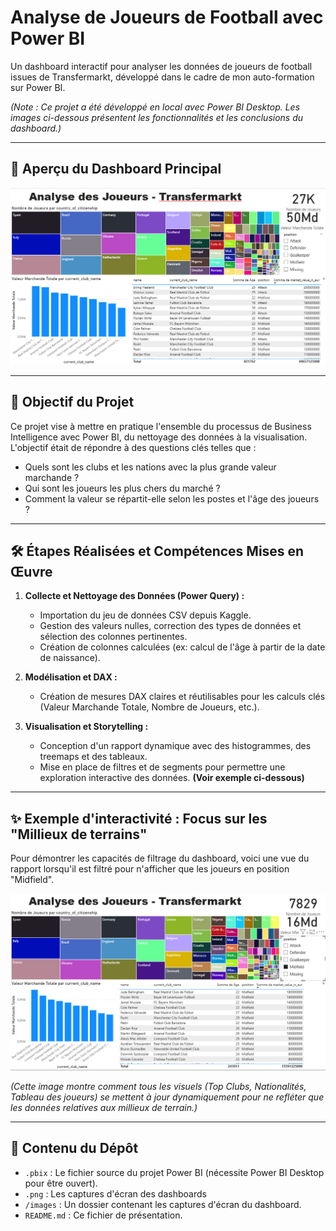 # Analyse de Joueurs de Football avec Power BI

Un dashboard interactif pour analyser les données de joueurs de football issues de Transfermarkt, développé dans le cadre de mon auto-formation sur Power BI.

*(Note : Ce projet a été développé en local avec Power BI Desktop. Les images ci-dessous présentent les fonctionnalités et les conclusions du dashboard.)*

---

## 📸 Aperçu du Dashboard Principal
![Aperçu du Dashboard Football](Dashboard_Football_Transfermarkt.png)

---

## 🎯 Objectif du Projet

Ce projet vise à mettre en pratique l'ensemble du processus de Business Intelligence avec Power BI, du nettoyage des données à la visualisation. L'objectif était de répondre à des questions clés telles que :

*   Quels sont les clubs et les nations avec la plus grande valeur marchande ?
*   Qui sont les joueurs les plus chers du marché ?
*   Comment la valeur se répartit-elle selon les postes et l'âge des joueurs ?

---

## 🛠️ Étapes Réalisées et Compétences Mises en Œuvre

1.  **Collecte et Nettoyage des Données (Power Query) :**
    *   Importation du jeu de données CSV depuis Kaggle.
    *   Gestion des valeurs nulles, correction des types de données et sélection des colonnes pertinentes.
    *   Création de colonnes calculées (ex: calcul de l'âge à partir de la date de naissance).

2.  **Modélisation et DAX :**
    *   Création de mesures DAX claires et réutilisables pour les calculs clés (Valeur Marchande Totale, Nombre de Joueurs, etc.).

3.  **Visualisation et Storytelling :**
    *   Conception d'un rapport dynamique avec des histogrammes, des treemaps et des tableaux.
    *   Mise en place de filtres et de segments pour permettre une exploration interactive des données. **(Voir exemple ci-dessous)**

---

## ✨ Exemple d'interactivité : Focus sur les "Millieux de terrains"

Pour démontrer les capacités de filtrage du dashboard, voici une vue du rapport lorsqu'il est filtré pour n'afficher que les joueurs en position "Midfield".

![Dashboard filtré sur les millieux](Dashboard_Millieux.png)

*(Cette image montre comment tous les visuels (Top Clubs, Nationalités, Tableau des joueurs) se mettent à jour dynamiquement pour ne refléter que les données relatives aux millieux de terrain.)*

---

## 📂 Contenu du Dépôt

*   `.pbix` : Le fichier source du projet Power BI (nécessite Power BI Desktop pour être ouvert).
*   `.png` : Les captures d'écran des dashboards
*   `/images` : Un dossier contenant les captures d'écran du dashboard.
*   `README.md` : Ce fichier de présentation.
